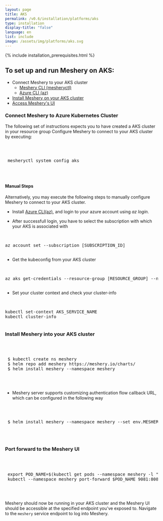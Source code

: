 ```yaml
---
layout: page
title: AKS
permalink: /v0.6/installation/platforms/aks
type: installation
display-title: "false"
language: en
list: include
image: /assets/img/platforms/aks.svg
---
```


{% include installation_prerequisites.html %}

## To set up and run Meshery on AKS:

- Connect Meshery to your AKS cluster
  - [Meshery CLI (mesheryctl)](#connect-meshery-to-azure-kubernetes-cluster)
  - [Azure CLI (az)](https://docs.microsoft.com/en-us/cli/azure/install-azure-cli)
- [Install Meshery on your AKS cluster](#install-meshery-into-your-aks-cluster)
- [Access Meshery's UI](#port-forward-to-the-meshery-ui)

### Connect Meshery to Azure Kubernetes Cluster

The following set of instructions expects you to have created a AKS cluster in your resource group Configure Meshery to connect to your AKS cluster by executing:

 <pre class="codeblock-pre"><div class="codeblock">
 <div class="clipboardjs">
 mesheryctl system config aks
 </div></div>
 </pre>

#### Manual Steps

Alternatively, you may execute the following steps to manually configure Meshery to connect to your AKS cluster.

- Install [Azure CLI(az)](https://docs.microsoft.com/en-us/cli/azure/install-azure-cli), and login
  to your azure account using _az login_.

- After successfull login, you have to select the subscription with which your AKS is associated with
<pre class="codeblock-pre"><div class="codeblock">
<div class="clipboardjs">
az account set --subscription [SUBSCRIPTION_ID]
</div></div>
</pre>
- Get the kubeconfig from your AKS cluster
<pre class="codeblock-pre"><div class="codeblock">
<div class="clipboardjs">
az aks get-credentials --resource-group [RESOURCE_GROUP] --name [AKS_SERVICE_NAME]
</div></div>
</pre>
- Set your cluster context and check your cluster-info
<pre class="codeblock-pre"><div class="codeblock">
<div class="clipboardjs">
kubectl set-context AKS_SERVICE_NAME
kubectl cluster-info
</div></div>
</pre>

### Install Meshery into your AKS cluster

 <pre class="codeblock-pre"><div class="codeblock">
 <div class="clipboardjs">
 $ kubectl create ns meshery
 $ helm repo add meshery https://meshery.io/charts/
 $ helm install meshery --namespace meshery
 </div></div>
 </pre>
 - Meshery server supports customizing authentication flow callback URL, which can be configured in the following way
 <pre class="codeblock-pre"><div class="codeblock">
 <div class="clipboardjs">
 $ helm install meshery --namespace meshery --set env.MESHERY_SERVER_CALLBACK_URL=https://custom-host meshery/meshery
 </div></div>
 </pre>

### Port forward to the Meshery UI

 <pre class="codeblock-pre"><div class="codeblock">
 <div class="clipboardjs">
 export POD_NAME=$(kubectl get pods --namespace meshery -l "app.kubernetes.io/name=meshery,app.kubernetes.io/instance=meshery" -o jsonpath="{.items[0].metadata.name}")
 kubectl --namespace meshery port-forward $POD_NAME 9081:8080
 </div></div>
 </pre>

Meshery should now be running in your AKS cluster and the Meshery UI should be accessible at the specified endpoint you've exposed to. Navigate to the `meshery` service endpoint to log into Meshery.
